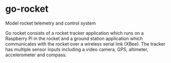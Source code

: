 # go-rocket
Model rocket telemetry and control system

Go rocket consists of a rocket tracker application which runs on a Raspberry Pi in the rocket and a ground station application which communicates with the rocket over a wireless serial link (XBee).  The tracker has multiple sensor inputs including a video camera, GPS, altimeter, accelerometer and compass.